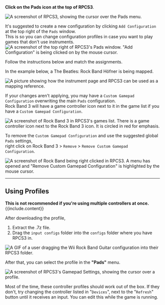 **Click on the Pads icon at the top of RPCS3**.

![A screenshot of RPCS3, showing the cursor over the Pads menu.](https://carlmylo.github.io/rb3-pc/images/instruments/rpcs3pad.png "Pads")

It's suggested to create a new configuration by clicking `Add Configuration` at the top right of the `Pads` window.  
This is so you can change configuration profiles in case you want to play games that don't use instruments.  
![A screenshot of the top right of RPCS3's Pads window. "Add Configuration" is being clicked on by the mouse cursor.](https://carlmylo.github.io/rb3-pc/images/instruments/rpcs3padprofadd.png "Add Configuration")

Follow the instructions below and match the assignments.

In the example below, a The Beatles: Rock Band Höfner is being mapped.

![A picture showing how the instrument page and RPCS3 can be used as a mapping reference.](https://carlmylo.github.io/rb3-pc/images/instruments/padlegend.png "Mapping the Rock Band Hofner")

If your changes aren't applying, you may have a `Custom Gamepad Configuration` overwriting the main `Pads` configuration.  
Rock Band 3 will have a game controller icon next to it in the game list if you have a `Custom Gamepad Configuration`.

![A screenshot of Rock Band 3 in RPCS3's games list. There is a game controller icon next to the Rock Band 3 icon. It is circled in red for emphasis.](https://carlmylo.github.io/rb3-pc/images/instruments/custompadactive.png "Custom Gamepad Configuration Active")

To remove the `Custom Gamepad Configuration` and use the suggested global `Pads` settings,  
right click on Rock Band 3 > `Remove` > `Remove Custom Gamepad Configuration`.

![A screenshot of Rock Band being right clicked in RPCS3. A menu has opened and "Remove Custom Gamepad Configuration" is highlighted by the mouse cursor.](https://carlmylo.github.io/rb3-pc/images/instruments/custompadremove.png "Custom Gamepad Configuration Active")

----------------------------------------------------
## Using Profiles

<div markdown="span" class="alert alert-info" role="alert"><i class="fa fa-info-circle"></i> <b>This is not recommended if you're using multiple controllers at once. </b> {{include.content}}</div>

After downloading the profile,
1. Extract the .7z file.
2. Drag the `input configs` folder into the `configs` folder where you have RPCS3 in.

![A GIF of a user dragging the Wii Rock Band Guitar configuration into their RPCS3 folder.](https://carlmylo.github.io/rb3-pc/images/instruments/instrepoinstall.gif "Installing a configuration from the Instrument Repo")

After that, you can select the profile in the **"Pads"** menu.

![A screenshot of RPCS3's Gamepad Settings, showing the cursor over a profile.](https://carlmylo.github.io/rb3-pc/images/instruments/rpcs3padprofile.png "Gamepad Settings")

Most of the time, these controller profiles should work out of the box. If they don't, try changing the controller listed in "`Devices`", next to the "`Refresh`" button until it receives an input. You can edit this while the game is running.